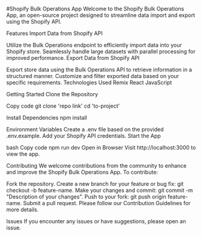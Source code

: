 #Shopify Bulk Operations App
Welcome to the Shopify Bulk Operations App, an open-source project designed to streamline data import and export using the Shopify API.

Features
Import Data from Shopify API

Utilize the Bulk Operations endpoint to efficiently import data into your Shopify store.
Seamlessly handle large datasets with parallel processing for improved performance.
Export Data from Shopify API

Export store data using the Bulk Operations API to retrieve information in a structured manner.
Customize and filter exported data based on your specific requirements.
Technologies Used
Remix
React
JavaScript

Getting Started
Clone the Repository

Copy code
git clone 'repo link'
cd 'to-project'

Install Dependencies
npm install

Environment Variables
Create a .env file based on the provided .env.example. Add your Shopify API credentials.
Start the App

bash
Copy code
npm run dev
Open in Browser
Visit http://localhost:3000 to view the app.

Contributing
We welcome contributions from the community to enhance and improve the Shopify Bulk Operations App. To contribute:

Fork the repository.
Create a new branch for your feature or bug fix: git checkout -b feature-name.
Make your changes and commit: git commit -m "Description of your changes".
Push to your fork: git push origin feature-name.
Submit a pull request.
Please follow our Contribution Guidelines for more details.

Issues
If you encounter any issues or have suggestions, please open an issue.


